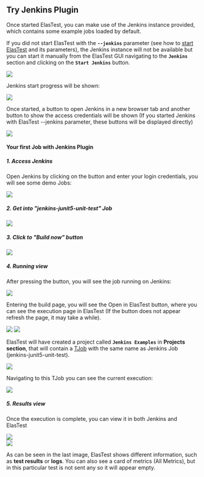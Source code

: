 <div class="range range-xs-left">
<div class="cell-xs-10 cell-lg-6 text-md-left inset-md-right-80 cell-lg-push-1 offset-top-50 offset-lg-top-0">
<h2 id="content" class="h1">Try Jenkins Plugin</h2>
<div class="offset-top-30 offset-md-top-30">
</div>
</div>
</div>

Once started ElasTest, you can make use of the Jenkins instance provided, which contains some example jobs loaded by default.

If you did not start ElasTest with the **`--jenkins`** parameter (see how to [start ElasTest](/try-elastest) and its parameters), the Jenkins instance will not be available but you can start it manually from the ElasTest GUI navigating to the **`Jenkins`** section and clicking on the **`Start Jenkins`** button.

<div class="docs-gallery inline-block">
    <a data-fancybox="gallery-1" href="/docs/jenkins/images/try/jenkins_section_not_started_marked.png"><img class="img-responsive img-wellcome" src="/docs/jenkins/images/try/jenkins_section_not_started_marked.png"/></a>
</div>

Jenkins start progress will be shown:

<div class="docs-gallery inline-block">
    <a data-fancybox="gallery-1" href="/docs/jenkins/images/try/jenkins_section_starting.png"><img class="img-responsive img-wellcome" src="/docs/jenkins/images/try/jenkins_section_starting.png"/></a>
</div>

Once started, a button to open Jenkins in a new browser tab and another button to show the access credentials will be shown (If you started Jenkins with ElasTest --jenkins parameter, these buttons will be displayed directly)

<div class="docs-gallery inline-block">
    <a data-fancybox="gallery-1" href="/docs/jenkins/images/try/jenkins_started_marked.png"><img class="img-responsive img-wellcome" src="/docs/jenkins/images/try/jenkins_started_marked.png"/></a>
</div>

<h4 class="holder-subtitle link-top">Your first Job with Jenkins Plugin</h4>

<h5 class="small-subtitle">1. Access Jenkins</h5>

Open Jenkins by clicking on the button and enter your login credentials, you will see some demo Jobs:

<div class="docs-gallery inline-block">
    <a data-fancybox="gallery-1" href="/docs/jenkins/images/try/jenkins_main_with_demos.png"><img class="img-responsive img-wellcome" src="/docs/jenkins/images/try/jenkins_main_with_demos.png"/></a>
</div>

<h5 class="small-subtitle">2. Get into "jenkins-junit5-unit-test" Job</h5>

<div class="docs-gallery inline-block">
    <a data-fancybox="gallery-1" href="/docs/jenkins/images/try/jenkins_junit_example_main.png"><img class="img-responsive img-wellcome" src="/docs/jenkins/images/try/jenkins_junit_example_main.png"/></a>
</div>

<h5 class="small-subtitle">3. Click to "Build now" button</h5>

<div class="docs-gallery inline-block">
    <a data-fancybox="gallery-1" href="/docs/jenkins/images/try/jenkins_junit_example_main_build_btn.png"><img class="img-responsive img-wellcome" src="/docs/jenkins/images/try/jenkins_junit_example_main_build_btn.png"/></a>
</div>

<h5 class="small-subtitle">4. Running view</h5>

After pressing the button, you will see the job running on Jenkins:

<div class="docs-gallery inline-block">
    <a data-fancybox="gallery-1" href="/docs/jenkins/images/try/jenkins_junit_example_running.png"><img class="img-responsive img-wellcome" src="/docs/jenkins/images/try/jenkins_junit_example_running.png"/></a>
</div>

Entering the build page, you will see the Open in ElasTest button, where you can see the execution page in ElasTest (If the button does not appear refresh the page, it may take a while).

<div class="docs-gallery inline-block">
    <a data-fancybox="gallery-1" href="/docs/jenkins/images/try/junit5_unit_test_build_et_icon.png"><img class="img-responsive img-wellcome" src="/docs/jenkins/images/try/junit5_unit_test_build_et_icon.png"/></a>
        <a data-fancybox="gallery-1" href="/docs/jenkins/images/try/elastest_junit_example_running.png"><img class="img-responsive img-wellcome" src="/docs/jenkins/images/try/elastest_junit_example_running.png"/></a>
</div>

ElasTest will have created a project called **`Jenkins Examples`** in **Projects section**, that will contain a [TJob](/#tjob) with the same name as Jenkins Job (jenkins-junit5-unit-test).

<div class="docs-gallery inline-block">
    <a data-fancybox="gallery-1" href="/docs/jenkins/images/try/elastest_jenkins_project.png"><img class="img-responsive img-wellcome" src="/docs/jenkins/images/try/elastest_jenkins_project.png"/></a>
</div>

Navigating to this TJob you can see the current execution:

<div class="docs-gallery inline-block">
    <a data-fancybox="gallery-1" href="/docs/jenkins/images/try/elastest_junit_example_running.png"><img class="img-responsive img-wellcome" src="/docs/jenkins/images/try/elastest_junit_example_running.png"/></a>
</div>

<h5 class="small-subtitle">5. Results view</h5>

Once the execution is complete, you can view it in both Jenkins and ElasTest

<div class="docs-gallery inline-block">
    <a data-fancybox="gallery-1" href="/docs/jenkins/images/try/jenkins_junit_example_end.png"><img class="img-responsive img-wellcome" src="/docs/jenkins/images/try/jenkins_junit_example_end.png"/></a>
</div>

<div class="docs-gallery inline-block">
    <a data-fancybox="gallery-1" href="/docs/jenkins/images/try/elastest_junit_example_end.png"><img class="img-responsive img-wellcome" src="/docs/jenkins/images/try/elastest_junit_example_end.png"/></a>
</div>

As can be seen in the last image, ElasTest shows different information, such as **test results** or **logs**. You can also see a card of metrics (All Metrics), but in this particular test is not sent any so it will appear empty.
